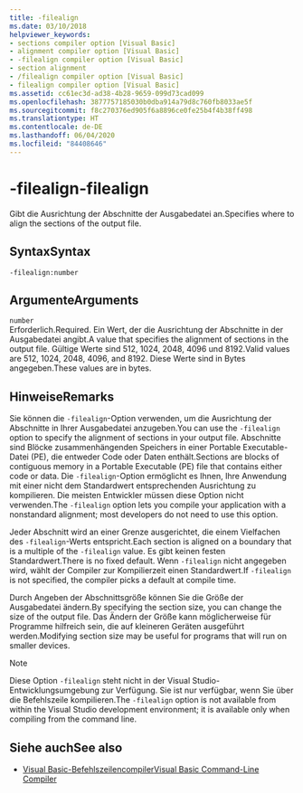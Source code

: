 ```yaml
---
title: -filealign
ms.date: 03/10/2018
helpviewer_keywords:
- sections compiler option [Visual Basic]
- alignment compiler option [Visual Basic]
- -filealign compiler option [Visual Basic]
- section alignment
- /filealign compiler option [Visual Basic]
- filealign compiler option [Visual Basic]
ms.assetid: cc61ec3d-ad38-4b28-9659-099d73cad099
ms.openlocfilehash: 3877757185030b0dba914a79d8c760fb8033ae5f
ms.sourcegitcommit: f8c270376ed905f6a8896ce0fe25b4f4b38ff498
ms.translationtype: HT
ms.contentlocale: de-DE
ms.lasthandoff: 06/04/2020
ms.locfileid: "84408646"
---
```

# <a name="-filealign"></a><span data-ttu-id="0d6d7-102">-filealign</span><span class="sxs-lookup"><span data-stu-id="0d6d7-102">-filealign</span></span>
<span data-ttu-id="0d6d7-103">Gibt die Ausrichtung der Abschnitte der Ausgabedatei an.</span><span class="sxs-lookup"><span data-stu-id="0d6d7-103">Specifies where to align the sections of the output file.</span></span>  
  
## <a name="syntax"></a><span data-ttu-id="0d6d7-104">Syntax</span><span class="sxs-lookup"><span data-stu-id="0d6d7-104">Syntax</span></span>  
  
```console  
-filealign:number  
```  
  
## <a name="arguments"></a><span data-ttu-id="0d6d7-105">Argumente</span><span class="sxs-lookup"><span data-stu-id="0d6d7-105">Arguments</span></span>  
 `number`  
 <span data-ttu-id="0d6d7-106">Erforderlich.</span><span class="sxs-lookup"><span data-stu-id="0d6d7-106">Required.</span></span> <span data-ttu-id="0d6d7-107">Ein Wert, der die Ausrichtung der Abschnitte in der Ausgabedatei angibt.</span><span class="sxs-lookup"><span data-stu-id="0d6d7-107">A value that specifies the alignment of sections in the output file.</span></span> <span data-ttu-id="0d6d7-108">Gültige Werte sind 512, 1024, 2048, 4096 und 8192.</span><span class="sxs-lookup"><span data-stu-id="0d6d7-108">Valid values are 512, 1024, 2048, 4096, and 8192.</span></span> <span data-ttu-id="0d6d7-109">Diese Werte sind in Bytes angegeben.</span><span class="sxs-lookup"><span data-stu-id="0d6d7-109">These values are in bytes.</span></span>  
  
## <a name="remarks"></a><span data-ttu-id="0d6d7-110">Hinweise</span><span class="sxs-lookup"><span data-stu-id="0d6d7-110">Remarks</span></span>  
 <span data-ttu-id="0d6d7-111">Sie können die `-filealign`-Option verwenden, um die Ausrichtung der Abschnitte in Ihrer Ausgabedatei anzugeben.</span><span class="sxs-lookup"><span data-stu-id="0d6d7-111">You can use the `-filealign` option to specify the alignment of sections in your output file.</span></span> <span data-ttu-id="0d6d7-112">Abschnitte sind Blöcke zusammenhängenden Speichers in einer Portable Executable-Datei (PE), die entweder Code oder Daten enthält.</span><span class="sxs-lookup"><span data-stu-id="0d6d7-112">Sections are blocks of contiguous memory in a Portable Executable (PE) file that contains either code or data.</span></span> <span data-ttu-id="0d6d7-113">Die `-filealign`-Option ermöglicht es Ihnen, Ihre Anwendung mit einer nicht dem Standardwert entsprechenden Ausrichtung zu kompilieren. Die meisten Entwickler müssen diese Option nicht verwenden.</span><span class="sxs-lookup"><span data-stu-id="0d6d7-113">The `-filealign` option lets you compile your application with a nonstandard alignment; most developers do not need to use this option.</span></span>  
  
 <span data-ttu-id="0d6d7-114">Jeder Abschnitt wird an einer Grenze ausgerichtet, die einem Vielfachen des `-filealign`-Werts entspricht.</span><span class="sxs-lookup"><span data-stu-id="0d6d7-114">Each section is aligned on a boundary that is a multiple of the `-filealign` value.</span></span> <span data-ttu-id="0d6d7-115">Es gibt keinen festen Standardwert.</span><span class="sxs-lookup"><span data-stu-id="0d6d7-115">There is no fixed default.</span></span> <span data-ttu-id="0d6d7-116">Wenn `-filealign` nicht angegeben wird, wählt der Compiler zur Kompilierzeit einen Standardwert.</span><span class="sxs-lookup"><span data-stu-id="0d6d7-116">If `-filealign` is not specified, the compiler picks a default at compile time.</span></span>  
  
 <span data-ttu-id="0d6d7-117">Durch Angeben der Abschnittsgröße können Sie die Größe der Ausgabedatei ändern.</span><span class="sxs-lookup"><span data-stu-id="0d6d7-117">By specifying the section size, you can change the size of the output file.</span></span> <span data-ttu-id="0d6d7-118">Das Ändern der Größe kann möglicherweise für Programme hilfreich sein, die auf kleineren Geräten ausgeführt werden.</span><span class="sxs-lookup"><span data-stu-id="0d6d7-118">Modifying section size may be useful for programs that will run on smaller devices.</span></span>  
  
> [!NOTE]
> <span data-ttu-id="0d6d7-119">Diese Option `-filealign` steht nicht in der Visual Studio-Entwicklungsumgebung zur Verfügung. Sie ist nur verfügbar, wenn Sie über die Befehlszeile kompilieren.</span><span class="sxs-lookup"><span data-stu-id="0d6d7-119">The `-filealign` option is not available from within the Visual Studio development environment; it is available only when compiling from the command line.</span></span>  
  
## <a name="see-also"></a><span data-ttu-id="0d6d7-120">Siehe auch</span><span class="sxs-lookup"><span data-stu-id="0d6d7-120">See also</span></span>

- [<span data-ttu-id="0d6d7-121">Visual Basic-Befehlszeilencompiler</span><span class="sxs-lookup"><span data-stu-id="0d6d7-121">Visual Basic Command-Line Compiler</span></span>](index.md)
